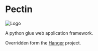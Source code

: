 Pectin
======

![Logo](http://github.com/tioover/Pectin/raw/master/website/media/logo.png)

A python glue web application framework.

Overridden form the [Hanger](http://github.com/tioover/hanger) project.
